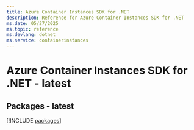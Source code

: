 ```yaml
---
title: Azure Container Instances SDK for .NET
description: Reference for Azure Container Instances SDK for .NET
ms.date: 05/27/2025
ms.topic: reference
ms.devlang: dotnet
ms.service: containerinstances
---
```

# Azure Container Instances SDK for .NET - latest
## Packages - latest
[!INCLUDE [packages](container-instances-index.md)]